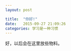 ```yaml
---
layout: post

title:  "你好!"
date:   2015-09-27 21:09:26
categories: 学习是一种习惯
---
```





好，以后会在这里放些物料。

